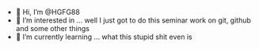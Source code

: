 - 👋 Hi, I’m @HGFG88
- 👀 I’m interested in ... well I just got to do this seminar work on git, github and some other things
- 🌱 I’m currently learning ... what this stupid shit even is
